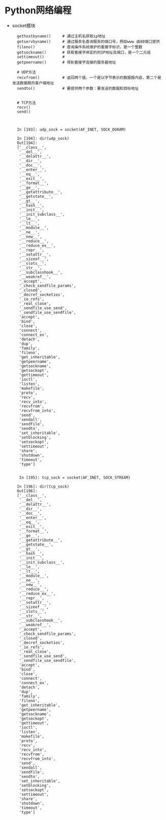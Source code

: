 # Python网络编程
- socket模块

        gethostbyname()     # 通过主机名获取ip地址
        getservbyname()     # 通过服务名查询服务的端口号，例如www 由80端口提供
        fileno()            # 查询操作系统维护的套接字标识，是一个整数
        getsockname()       # 获取套接字绑定的的IP地址及端口，是一个二元组
        settimeout()        # 
        getpeername()       # 得到套接字连接的服务器地址
        
        # UDP方法
        recvfrom()          # 返回两个值，一个是以字节表示的数据报内容，第二个是发送数据报的客户端地址
        sendto()            # 要提供两个参数：要发送的数据和目标地址


        # TCP方法
        recv()
        send()



        In [193]: udp_sock = socket(AF_INET, SOCK_DGRAM)

        In [194]: dir(udp_sock)
        Out[194]:
        ['__class__',
         '__del__',
         '__delattr__',
         '__dir__',
         '__doc__',
         '__enter__',
         '__eq__',
         '__exit__',
         '__format__',
         '__ge__',
         '__getattribute__',
         '__getstate__',
         '__gt__',
         '__hash__',
         '__init__',
         '__init_subclass__',
         '__le__',
         '__lt__',
         '__module__',
         '__ne__',
         '__new__',
         '__reduce__',
         '__reduce_ex__',
         '__repr__',
         '__setattr__',
         '__sizeof__',
         '__slots__',
         '__str__',
         '__subclasshook__',
         '__weakref__',
         '_accept',
         '_check_sendfile_params',
         '_closed',
         '_decref_socketios',
         '_io_refs',
         '_real_close',
         '_sendfile_use_send',
         '_sendfile_use_sendfile',
         'accept',
         'bind',
         'close',
         'connect',
         'connect_ex',
         'detach',
         'dup',
         'family',
         'fileno',
         'get_inheritable',
         'getpeername',
         'getsockname',
         'getsockopt',
         'gettimeout',
         'ioctl',
         'listen',
         'makefile',
         'proto',
         'recv',
         'recv_into',
         'recvfrom',
         'recvfrom_into',
         'send',
         'sendall',
         'sendfile',
         'sendto',
         'set_inheritable',
         'setblocking',
         'setsockopt',
         'settimeout',
         'share',
         'shutdown',
         'timeout',
         'type']

        
         In [195]: tcp_sock = socket(AF_INET, SOCK_STREAM)

        In [196]: dir(tcp_sock)
        Out[196]:
        ['__class__',
         '__del__',
         '__delattr__',
         '__dir__',
         '__doc__',
         '__enter__',
         '__eq__',
         '__exit__',
         '__format__',
         '__ge__',
         '__getattribute__',
         '__getstate__',
         '__gt__',
         '__hash__',
         '__init__',
         '__init_subclass__',
         '__le__',
         '__lt__',
         '__module__',
         '__ne__',
         '__new__',
         '__reduce__',
         '__reduce_ex__',
         '__repr__',
         '__setattr__',
         '__sizeof__',
         '__slots__',
         '__str__',
         '__subclasshook__',
         '__weakref__',
         '_accept',
         '_check_sendfile_params',
         '_closed',
         '_decref_socketios',
         '_io_refs',
         '_real_close',
         '_sendfile_use_send',
         '_sendfile_use_sendfile',
         'accept',
         'bind',
         'close',
         'connect',
         'connect_ex',
         'detach',
         'dup',
         'family',
         'fileno',
         'get_inheritable',
         'getpeername',
         'getsockname',
         'getsockopt',
         'gettimeout',
         'ioctl',
         'listen',
         'makefile',
         'proto',
         'recv',
         'recv_into',
         'recvfrom',
         'recvfrom_into',
         'send',
         'sendall',
         'sendfile',
         'sendto',
         'set_inheritable',
         'setblocking',
         'setsockopt',
         'settimeout',
         'share',
         'shutdown',
         'timeout',
         'type']
        